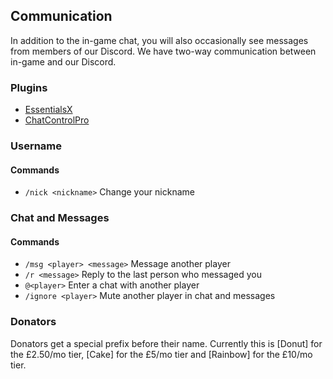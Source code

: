 ## Communication

In addition to the in-game chat, you will also occasionally see messages from members of our Discord. We have two-way communication between in-game and our Discord. 

### Plugins

* [EssentialsX](https://www.spigotmc.org/resources/essentialsx.9089/)
* [ChatControlPro](https://www.spigotmc.org/resources/%E2%99%A3-chatcontrol-pro%E2%84%A2-format-and-filter-your-chat-1-7-10-1-15-2.10258/)

### Username

#### Commands
* `/nick <nickname>` Change your nickname

### Chat and Messages

#### Commands
* `/msg <player> <message>` Message another player
* `/r <message>` Reply to the last person who messaged you
* `@<player>` Enter a chat with another player
* `/ignore <player>` Mute another player in chat and messages

### Donators

Donators get a special prefix before their name. Currently this is [Donut] for the £2.50/mo tier, [Cake] for the £5/mo tier and [Rainbow] for the £10/mo tier.
